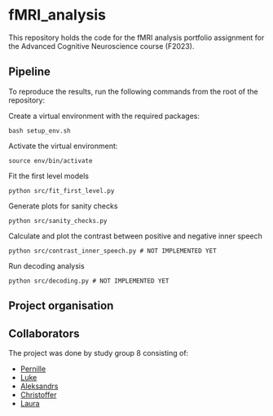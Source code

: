 # fMRI_analysis
This repository holds the code for the fMRI analysis portfolio assignment for the Advanced Cognitive Neuroscience course (F2023). 



## Pipeline
To reproduce the results, run the following commands from the root of the repository:

Create a virtual environment with the required packages:
```
bash setup_env.sh
```

Activate the virtual environment:
```
source env/bin/activate
```

Fit the first level models
```
python src/fit_first_level.py
```

Generate plots for sanity checks
```
python src/sanity_checks.py
```

Calculate and plot the contrast between positive and negative inner speech
```
python src/contrast_inner_speech.py # NOT IMPLEMENTED YET
```

Run decoding analysis
```
python src/decoding.py # NOT IMPLEMENTED YET
```

## Project organisation

## Collaborators
The project was done by study group 8 consisting of:
- [Pernille](https://github.com/PernilleBrams)
- [Luke](https://github.com/zeyus)
- [Aleksandrs](https://github.com/sashapustota)
- [Christoffer](https://github.com/clandberger)
- [Laura](https://github.com/laurabpaulsen)